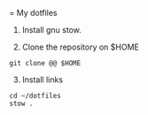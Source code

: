 =  My dotfiles

1. Install gnu stow.

2. Clone the repository on $HOME

```
git clone @@ $HOME
```

3. Install links

```
cd ~/dotfiles
stow .
```
